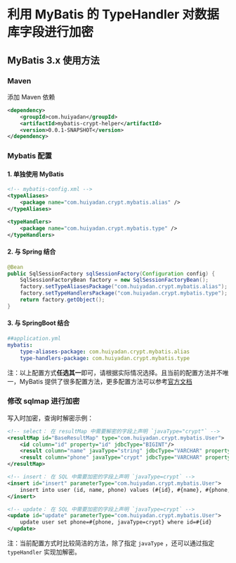 # 利用 MyBatis 的 TypeHandler 对数据库字段进行加密

## MyBatis 3.x 使用方法

### Maven
添加 Maven 依赖

```xml
<dependency>
    <groupId>com.huiyadan</groupId>
    <artifactId>mybatis-crypt-helper</artifactId>
    <version>0.0.1-SNAPSHOT</version>
</dependency>
```

### Mybatis 配置


#### 1. 单独使用 MyBatis
```xml
<!-- mybatis-config.xml -->
<typeAliases>
    <package name="com.huiyadan.crypt.mybatis.alias" />
</typeAliases>

<typeHandlers>
    <package name="com.huiyadan.crypt.mybatis.type" />
</typeHandlers>
```

#### 2. 与 Spring 结合
```java
@Bean
public SqlSessionFactory sqlSessionFactory(Configuration config) {
    SqlSessionFactoryBean factory = new SqlSessionFactoryBean();
    factory.setTypeAliasesPackage("com.huiyadan.crypt.mybatis.alias");
    factory.setTypeHandlersPackage("com.huiyadan.crypt.mybatis.type");
    return factory.getObject();
}
```

#### 3. 与 SpringBoot 结合
```yaml
##application.yml
mybatis:
    type-aliases-package: com.huiyadan.crypt.mybatis.alias
    type-handlers-package: com.huiyadan.crypt.mybatis.type
```

注：以上配置方式**任选其一**即可，请根据实际情况选择。且当前的配置方法并不唯一，MyBatis 提供了很多配置方法，更多配置方法可以参考[官方文档](https://mybatis.org/mybatis-3/zh/configuration.html#typeHandlers)

### 修改 sqlmap 进行加密

写入时加密，查询时解密示例：

```xml
<!-- select： 在 resultMap 中需要解密的字段上声明 `javaType="crypt"` -->
<resultMap id="BaseResultMap" type="com.huiyadan.crypt.mybatis.User">
    <id column="id" property="id" jdbcType="BIGINT"/>
    <result column="name" javaType="string" jdbcType="VARCHAR" property="name"/>
    <result column="phone" javaType="crypt" jdbcType="VARCHAR" property="phone"/>
</resultMap>

<!-- insert： 在 SQL 中需要加密的字段上声明 `javaType=crypt` -->
<insert id="insert" parameterType="com.huiyadan.crypt.mybatis.User">
    insert into user (id, name, phone) values (#{id}, #{name}, #{phone, javaType=crypt})
</insert>

<!-- update： 在 SQL 中需要加密的字段上声明 `javaType=crypt` -->
<update id="update" parameterType="com.huiyadan.crypt.mybatis.User">
    update user set phone=#{phone, javaType=crypt} where id=#{id}
</update>
```

注：当前配置方式时比较简洁的方法，除了指定 `javaType` ，还可以通过指定 `typeHandler` 实现加解密。